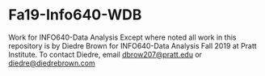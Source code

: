 # Fa19-Info640-WDB
Work for INFO640-Data Analysis
Except where noted all work in this repository is by Diedre Brown for INFO640-Data Analysis Fall 2019 at Pratt Institute.
To contact Diedre, email dbrow207@pratt.edu or diedre@diedrebrown.com

